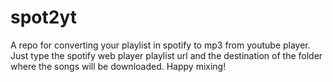 # spot2yt
A repo for converting your playlist in spotify to mp3 from youtube player. 
Just type the spotify web player playlist url and the destination of the folder where the songs will be downloaded.
Happy mixing!
